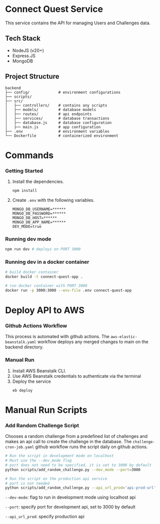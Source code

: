 # Connect Quest Service
This service contains the API for managing Users and Challenges data. 

## Tech Stack
- NodeJS (v20+)
- Express.JS
- MongoDB

## Project Structure
```
backend
├── config/             # environment configurations
├── scripts/    
├── src/        
│   ├── controllers/    # contains any scripts
│   ├── models/         # database models
│   ├── routes/         # api endpoints
│   ├── services/       # database transactions
│   ├── database.js     # database configuration
│   ├── main.js         # app configuration 
├── .env                # environment variables
└── Dockerfile          # containerized environment
```

# Commands

### Getting Started

1. Install the dependencies.
    ```bash
    npm install
    ```

1. Create `.env` with the following variables.
    ```
    MONGO_DB_USERNAME=******
    MONGO_DB_PASSWORD=******
    MONGO_DB_HOST=******
    MONGO_DB_APP_NAME=******
    DEV_MODE=true
    ```

### Running dev mode
```bash
npm run dev # deploys on PORT 3000
```

### Running dev in a docker container
```bash
# build docker container
docker build -t connect-quest-app .

# run docker container with PORT 3000
docker run -p 3000:3000 --env-file .env connect-quest-app
```

# Deploy API to AWS

### Github Actions Workflow
This process is automated with github actions. The `aws-elastic-beanstalk.yaml` workflow deploys any merged changes to main on the backend directory.

### Manual Run
1. Install AWS Beanstalk CLI.
1. Use AWS Beanstalk credentials to authenticate via the terminal
1. Deploy the service
    ```
    eb deploy
    ```

# Manual Run Scripts

### Add Random Challenge Script
Chooses a random challenge from a predefined list of challenges and makes an api call to create the challenge in the database. The `challenge-cron-job.yaml` github workflow runs the script daily on github actions.

```bash
# Run the script in development mode on localhost
# Must use the --dev_mode flag
# port does not need to be specified, it is set to 3000 by default
python scripts/add_random_challenge.py --dev_mode --port=3000

# Run the script on the production api service
# port is not needed
python scripts/add_random_challenge.py --api_url_prod='api-prod-url'
```

`--dev-mode`: flag to run in development mode using localhost api

`--port`: specify port for development api, set to 3000 by default

`--api_url_prod`: specify production api
